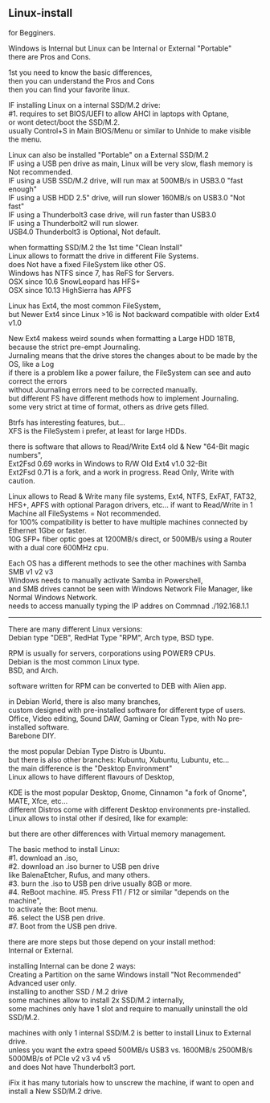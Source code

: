 ## Linux-install

for Begginers.</br>

Windows is Internal but Linux can be Internal or External "Portable" </br>
there are Pros and Cons. 

1st you need to know the basic differences,</br>
then you can understand the Pros and Cons</br>
then you can find your favorite linux.</br>

IF installing Linux on a internal SSD/M.2 drive: </br>
#1. requires to set BIOS/UEFI to allow AHCI in laptops with Optane,</br>
or wont detect/boot the SSD/M.2.</br>
usually Control+S in Main BIOS/Menu or similar to Unhide to make visible the menu.</br>

Linux can also be installed "Portable" on a External SSD/M.2 </br>
IF using a USB pen drive as main, Linux will be very slow, flash memory is Not recommended. </br>
IF using a USB SSD/M.2 drive, will run max at 500MB/s in USB3.0 "fast enough" </br>
IF using a USB HDD 2.5" drive, will run slower 160MB/s on USB3.0 "Not fast" </br>
IF using a Thunderbolt3 case drive, will run faster than USB3.0 </br>
IF using a Thunderbolt2 will run slower. </br>
USB4.0 Thunderbolt3 is Optional, Not default. </br>

when formatting SSD/M.2 the 1st time "Clean Install" </br>
Linux allows to formatt the drive in different File Systems. </br>
does Not have a fixed FileSystem like other OS. </br>
Windows has NTFS since 7, has ReFS for Servers. </br>
OSX since 10.6 SnowLeopard has HFS+ </br>
OSX since 10.13 HighSierra has APFS </br>

Linux has Ext4, the most common FileSystem, </br>
but Newer Ext4 since Linux >16 is Not backward compatible with older Ext4 v1.0 </br>

New Ext4 makess weird sounds when formatting a Large HDD 18TB, because the strict pre-empt Journaling. </br>
Jurnaling means that the drive stores the changes about to be made by the OS, like a Log </br>
if there is a problem like a power failure, the FileSystem can see and auto correct the errors </br>
without Journaling errors need to be corrected manually. </br>
but different FS have different methods how to implement Journaling. </br>
some very strict at time of format, others as drive gets filled. </br>

Btrfs has interesting features, but... </br>
XFS is the FileSystem i prefer, at least for large HDDs. </br>

there is software that allows to Read/Write Ext4 old & New "64-Bit magic numbers", </br>
Ext2Fsd 0.69 works in Windows to R/W Old Ext4 v1.0 32-Bit</br>
Ext2Fsd 0.71 is a fork, and a work in progress. Read Only, Write with caution. </br>

Linux allows to Read & Write many file systems, Ext4, NTFS, ExFAT, FAT32, HFS+, APFS with optional Paragon drivers, etc...
if want to Read/Write in 1 Machine all FileSystems = Not recommended. </br>
for 100% compatibility is better to have multiple machines connected by Ethernet 1Gbe or faster. </br>
10G SFP+ fiber optic goes at 1200MB/s direct, or 500MB/s using a Router with a dual core 600MHz cpu. </br>

Each OS has a different methods to see the other machines with Samba SMB v1 v2 v3 </br>
Windows needs to manually activate Samba in Powershell, </br>
and SMB drives cannot be seen with Windows Network File Manager, like Normal Windows Network. </br>
needs to access manually typing the IP addres on Commnad ./192.168.1.1 </br>

------------------

There are many different Linux versions: </br>
Debian type "DEB", RedHat Type "RPM", Arch type, BSD type. </br>

RPM is usually for servers, corporations using POWER9 CPUs. </br>
Debian is the most common Linux type. </br>
BSD, and Arch. </br>

software written for RPM can be converted to DEB with Alien app. </br>

in Debian World, there is also many branches, </br>
custom designed with pre-installed software for different type of users. </br>
Office, Video editing, Sound DAW, Gaming or Clean Type, with No pre-installed software. </br>
Barebone DIY. </br>

the most popular Debian Type Distro is Ubuntu. </br>
but there is also other branches: Kubuntu, Xubuntu, Lubuntu, etc... </br>
the main difference is the "Desktop Environment" </br>
Linux allows to have different flavours of Desktop, </br>
 
KDE is the most popular Desktop, Gnome, Cinnamon "a fork of Gnome", MATE, Xfce, etc... </br>
different Distros come with different Desktop environments pre-installed. </br>
Linux allows to instal other if desired, like for example: </br>

but there are other differences with Virtual memory management. </br>


The basic method to install Linux: </br>
#1. download an .iso, </br>
#2. download an .iso burner to USB pen drive </br>
like BalenaEtcher, Rufus, and many others. </br>
#3. burn the .iso to USB pen drive usually 8GB or more. </br>
#4. ReBoot machine.
#5. Press F11 / F12 or similar "depends on the machine", </br>
to activate the: Boot menu. </br>
#6. select the USB pen drive. </br>
#7. Boot from the USB pen drive.  </br>

there are more steps but those depend on your install method: </br>
Internal or External. </br>

installing Internal can be done 2 ways: </br>
Creating a Partition on the same Windows install "Not Recommended" Advanced user only. </br>
installing to another SSD / M.2 drive </br>
some machines allow to install 2x SSD/M.2 internally, </br>
some machines only have 1 slot and require to manually uninstall the old SSD/M.2. </br>

machines with only 1 internal SSD/M.2 is better to install Linux to External drive. </br>
unless you want the extra speed 500MB/s USB3 vs. 1600MB/s 2500MB/s 5000MB/s of PCIe v2 v3 v4 v5 </br>
and does Not have Thunderbolt3 port. </br>

iFix it has many tutorials how to unscrew the machine, if want to open and install a New SSD/M.2 drive. </br>

